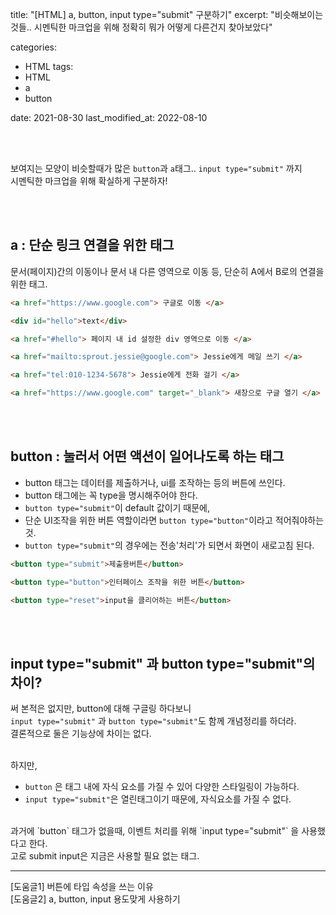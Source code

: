 title: "[HTML] a, button, input type="submit" 구분하기"
excerpt: "비슷해보이는 것들.. 시멘틱한 마크업을 위해 정확히 뭐가 어떻게 다른건지 찾아보았다"

categories:
  - HTML
tags:
  - HTML
  - a
  - button

date: 2021-08-30
last_modified_at: 2022-08-10

<br>
<br>

보여지는 모양이 비슷할때가 많은 `button`과 `a`태그.. `input type="submit"` 까지 <br>
시멘틱한 마크업을 위해 확실하게 구분하자!

<br>
<br>

## a : 단순 링크 연결을 위한 태그

문서(페이지)간의 이동이나 문서 내 다른 영역으로 이동 등, 단순히 A에서 B로의 연결을 위한 태그.

```html
<a href="https://www.google.com"> 구글로 이동 </a>

<div id="hello">text</div>

<a href="#hello"> 페이지 내 id 설정한 div 영역으로 이동 </a>

<a href="mailto:sprout.jessie@google.com"> Jessie에게 메일 쓰기 </a>

<a href="tel:010-1234-5678"> Jessie에게 전화 걸기 </a>

<a href="https://www.google.com" target="_blank"> 새창으로 구글 열기 </a>
```

<br>
<br>

## button : 눌러서 어떤 액션이 일어나도록 하는 태그

- button 태그는 데이터를 제출하거나, ui를 조작하는 등의 버튼에 쓰인다.
- button 태그에는 꼭 type을 명시해주어야 한다.
- `button type="submit"`이 default 값이기 때문에,
- 단순 UI조작을 위한 버튼 역할이라면 `button type="button"`이라고 적어줘야하는 것.
- `button type="submit"`의 경우에는 전송'처리'가 되면서 화면이 새로고침 된다.

```html
<button type="submit">제출용버튼</button>

<button type="button">인터페이스 조작을 위한 버튼</button>

<button type="reset">input을 클리어하는 버튼</button>
```

<br>
<br>

## input type="submit" 과 button type="submit"의 차이?

써 본적은 없지만, button에 대해 구글링 하다보니<br>
`input type="submit"` 과 `button type="submit"`도 함께 개념정리를 하더라.<br>
결론적으로 둘은 기능상에 차이는 없다.

<br>
하지만,

- `button` 은 태그 내에 자식 요소를 가질 수 있어 다양한 스타일링이 가능하다.
- `input type="submit"`은 열린태그이기 때문에, 자식요소를 가질 수 없다.

<br>
과거에 `button` 태그가 없을때, 이벤트 처리를 위해 `input type="submit"` 을 사용했다고 한다.<br>
고로 submit input은 지금은 사용할 필요 없는 태그.

<hr/>

[도움글1] 버튼에 타입 속성을 쓰는 이유 <br>
[도움글2] a, button, input 용도맞게 사용하기

<!-- [도움글1] : https://nykim.work/96
[도움글2] : https://chlolisher.tistory.com/72 -->
